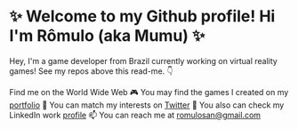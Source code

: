 # ✨  Welcome to my Github profile! Hi I'm Rômulo (aka Mumu) ✨

<!--
**romuloScripts/romuloScripts** is a ✨ _special_ ✨ repository because its `README.md` (this file) appears on your GitHub profile.

Here are some ideas to get you started:

- 🔭 I’m currently working on ...
- 🌱 I’m currently learning ...
- 👯 I’m looking to collaborate on ...
- 🤔 I’m looking for help with ...
- 💬 Ask me about ...
- 📫 How to reach me: ...
- 😄 Pronouns: ...
- ⚡ Fun fact: ...
-->

Hey, I'm a game developer from Brazil currently working on virtual reality games! See my repos above this read-me. 👇

Find me on the World Wide Web
🎮 You may find the games I created on my [portfolio](https://romulosan.com/)
🎵 You can match my interests on [Twitter](https://twitter.com/home)
🔨 You also can check my LinkedIn work [profile](https://www.linkedin.com/in/romulosan/)
📫 You can reach me at [romulosan@gmail.com](mailto:romulosan@gmail.com)

